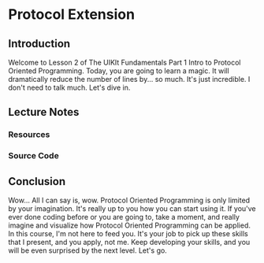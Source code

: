 # Protocol Extension

## Introduction
Welcome to Lesson 2 of The UIKIt Fundamentals Part 1 Intro to Protocol Oriented Programming. Today, you are going to learn a magic. It will dramatically reduce the number of lines by... so much. It's just incredible. I don't need to talk much. Let's dive in. 

## Lecture Notes



### Resources

### Source Code


## Conclusion
Wow... All I can say is, wow. Protocol Oriented Programming is only limited by your imagination. It's really up to you how you can start using it. If you've ever done coding before or you are going to, take a moment, and really imagine and visualize how Protocol Oriented Programming can be applied. In this course, I'm not here to feed you. It's your job to pick up these skills that I present, and you apply, not me. Keep developing your skills, and you will be even surprised by the next level. Let's go.
